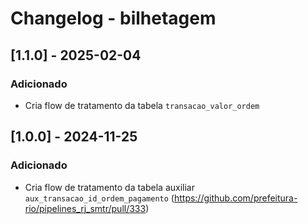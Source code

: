 # Changelog - bilhetagem

## [1.1.0] - 2025-02-04

### Adicionado

- Cria flow de tratamento da tabela `transacao_valor_ordem`

## [1.0.0] - 2024-11-25

### Adicionado

- Cria flow de tratamento da tabela auxiliar `aux_transacao_id_ordem_pagamento` (https://github.com/prefeitura-rio/pipelines_rj_smtr/pull/333)